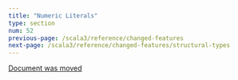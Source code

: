 ```yaml
---
title: "Numeric Literals"
type: section
num: 52
previous-page: /scala3/reference/changed-features
next-page: /scala3/reference/changed-features/structural-types
---
```


[Document was moved](../experimental/numeric-literals.md)